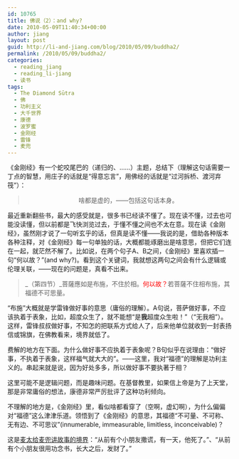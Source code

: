 ```yaml
---
id: 10765
title: 佛说（2）：and why?
date: 2010-05-09T11:40:34+00:00
author: jiang
layout: post
guid: http://li-and-jiang.com/blog/2010/05/09/buddha2/
permalink: /2010/05/09/buddha2/
categories:
  - reading_jiang
  - reading_li-jiang
  - 读书
tags:
  - The Diamond Sūtra
  - 佛
  - 功利主义
  - 大千世界
  - 康德
  - 波罗蜜
  - 金刚经
  - 雷锋
  - 麦兜
---
```

《金刚经》有一个蛇咬尾巴的（递归的、……）主题，总结下（理解这句话需要一丁点的智慧，用庄子的话就是“得意忘言”，用佛经的话就是“过河拆桥、渡河弃筏”）：

> <p align="center">
>   啥都是虚的，——包括这句话本身。
> </p>

最近重新翻些书，最大的感受就是，很多书已经读不懂了。现在读不懂，过去也可能没读懂，但以前都是飞快浏览过去，于懂不懂之间也不太在意。现在读《金刚经》，虽然刚才说了一句听玄乎的话，但真是读不懂——我说的是，借助各种版本各种注释，对《金刚经》每一句单独的话，大概都能琢磨出是啥意思，但把它们连在一起，就茫然不解了。比如说，在两个句子A、B之间，《金刚经》里喜欢插一句“何以故？”(and why?)。看到这个关键词，我就想这两句之间会有什么逻辑或伦理关联，——现在的问题是，真看不出来。

> _（第四节）_菩薩應如是布施，不住於相。<font color="#ff0000">何以故？</font>若菩薩不住相布施，其福德不可思量。

“布施”大概就是学雷锋做好事的意思（庸俗的理解）。A句说，菩萨做好事，不应该执着于表象，比如，超度众生了，就不能想“是**我**超度众生啦！”（“无我相”）。这样，雷锋叔叔做好事，不知怎的把联系方式给人了，后来他单位就收到一封表扬信或锦旗，在佛教看来，境界就低了。

费解的地方在下面。为什么做好事不应执着于表象呢？B句似乎在说理由：“做好事，不执着于表象，这样福气就大大的”。——这里，我对“福德”的理解是功利主义的。串起来就是说，因为好处多多，所以做好事不要执著于相？

这里可能不是逻辑问题，而是趣味问题。在基督教里，如果信上帝是为了上天堂，那是非常庸俗的想法，康德非常严厉批评了这种功利倾向。

不理解的地方是，《金刚经》里，看似啥都看穿了（空啊，虚幻啊），为什么偏偏对“福德”这么津津乐道。领悟到了《金刚经》的意思，其福德“不可量、不可称、无有边、不可思议”(innumerable, immeasurable, limitless, inconceivable)？

这是[麦太给麦兜讲故事的境界](http://li-and-jiang.com/blog/2008/07/03/%E8%B5%A4%E8%84%9A%E8%8F%A0%E8%90%9D%E8%9C%9C/)：“从前有个小朋友撒谎，有一天，他死了。”、“从前有个小朋友很用功念书，长大之后，发财了。”